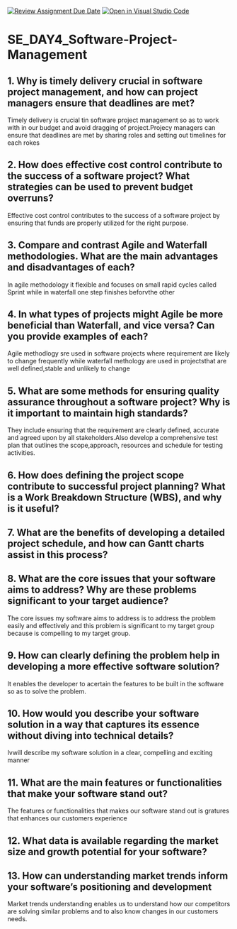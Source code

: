 [![Review Assignment Due Date](https://classroom.github.com/assets/deadline-readme-button-22041afd0340ce965d47ae6ef1cefeee28c7c493a6346c4f15d667ab976d596c.svg)](https://classroom.github.com/a/9pw6JKcu)
[![Open in Visual Studio Code](https://classroom.github.com/assets/open-in-vscode-2e0aaae1b6195c2367325f4f02e2d04e9abb55f0b24a779b69b11b9e10269abc.svg)](https://classroom.github.com/online_ide?assignment_repo_id=18924762&assignment_repo_type=AssignmentRepo)
# SE_DAY4_Software-Project-Management
## 1. Why is timely delivery crucial in software project management, and how can project managers ensure that deadlines are met?
Timely delivery is crucial tin software project management so as to work with in our budget and avoid dragging of project.Projecy managers can ensure that deadlines are met by sharing roles and setting out timelines for each rokes 
## 2. How does effective cost control contribute to the success of a software project? What strategies can be used to prevent budget overruns?
Effective cost control contributes to the success of a software project by ensuring that funds are properly utilized for the right purpose.
## 3. Compare and contrast Agile and Waterfall methodologies. What are the main advantages and disadvantages of each?
In agile methodology it flexible and focuses on small rapid cycles called Sprint while in waterfall one step finishes beforvthe other
## 4. In what types of projects might Agile be more beneficial than Waterfall, and vice versa? Can you provide examples of each?
Agile methodlogy sre used in software projects where requirement are likely to change frequently while waterfall methology are used in projectsthat are well defined,stable and unlikely to change
## 5. What are some methods for ensuring quality assurance throughout a software project? Why is it important to maintain high standards?
They include ensuring that the requirement are clearly defined, accurate and agreed upon by all stakeholders.Also develop a comprehensive test plan that outlines the scope,approach, resources and schedule for testing activities.
## 6. How does defining the project scope contribute to successful project planning? What is a Work Breakdown Structure (WBS), and why is it useful?
## 7. What are the benefits of developing a detailed project schedule, and how can Gantt charts assist in this process?
## 8. What are the core issues that your software aims to address? Why are these problems significant to your target audience?
The core issues my software aims to address is to address the problem easily and effectively and this problem is significant to my target group because is compelling to my target group.
## 9. How can clearly defining the problem help in developing a more effective software solution?
It enables the developer to acertain the features to be built in the software so as to solve the problem.
## 10. How would you describe your software solution in a way that captures its essence without diving into technical details?
Ivwill describe my software solution in a clear, compelling and exciting manner
## 11. What are the main features or functionalities that make your software stand out?
The features or functionalities that makes our software stand out is gratures that enhances our customers experience 
## 12. What data is available regarding the market size and growth potential for your software?
## 13. How can understanding market trends inform your software’s positioning and development
Market trends understanding enables us to understand how our competitors are solving similar problems and to also know changes in our customers needs.
